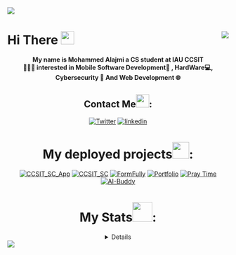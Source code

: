 <img align="center" src="https://capsule-render.vercel.app/api?type=waving&color=gradient!height=400&section=header" align = "center">

# Hi There <img src = "https://media2.giphy.com/media/v1.Y2lkPTc5MGI3NjEx…9naWZfYnlfaWQmY3Q9cw/w1OBpBd7kJqHrJnJ13/giphy.gif" width = "30px"> <img src="https://wakatime.com/badge/user/ac5e1406-0d0c-40ac-9bce-910463ce55f2.svg" align = "right"/>


<div align="center">

<b>My name is Mohammed Alajmi a CS student at IAU CCSIT<br> 👨🏻‍💻
interested in Mobile Software Development📱 , HardWare💻, Cybersecurity 🔐 And Web Development 🌐<br>
</b>


## Contact Me<img src = "https://media4.giphy.com/media/v1.Y2lkPTc5MGI3NjExamJyZ3h0MTY2MDlvZHA1ZTRyeHF3bnJpMjh1OHNtdHZzenh6NmN0NSZlcD12MV9pbnRlcm5hbF9naWZfYnlfaWQmY3Q9cw/WqXjQsd0MAhc2CvtkQ/giphy.gif" width = "30px">:
[![Twitter](https://img.shields.io/badge/Twitter-1DA1F2?style=for-the-badge&logo=twitter&logoColor=white)](https://twitter.com/DevM7mdAli) 
[![linkedin](https://img.shields.io/badge/LinkedIn-0077B5?style=for-the-badge&logo=linkedin&logoColor=white)](https://www.linkedin.com/in/mohammed-alajmi-b5a327206/)



# My deployed projects<img src = "https://media1.giphy.com/media/v1.Y2lkPTc5MGI3NjExYXY5OTVxNmVweXVsczkxMDEybWpna3JxazljcXhxdzhtMjhiM2s2YSZlcD12MV9pbnRlcm5hbF9naWZfYnlfaWQmY3Q9cw/cYU6YcPE5YlJxh6otp/giphy.gif" width = "38">:
[![CCSIT_SC_App](https://img.shields.io/badge/CCSIT-SC-App?style=for-the-badge&label=ccsit%20sc%20app&color=ffffff)](https://play.google.com/store/apps/details?id=com.DevM7mdAli.ccsitsc&pcampaignid=web_share)
[![CCSIT_SC](https://img.shields.io/badge/CCSIT-SC?style=for-the-badge&color=%23334155)](https://devm7mdali.github.io/CCSIT-SC)
[![FormFully](https://img.shields.io/badge/FormFully-8A2BE2?style=for-the-badge)](https://chromewebstore.google.com/detail/formfully/ojlpggfkjhgadcjdmkgdmpilhmnghlmj)
[![Portfolio](https://img.shields.io/badge/My_portfolio-081f3d?style=for-the-badge)](https://DevM7mdAli.github.io)
[![Pray Time](https://img.shields.io/badge/pray%20times-09d8cc?style=for-the-badge)](https://devm7mdali.github.io/Pray-Times/)
[![AI-Buddy](https://img.shields.io/badge/AI_Buddyy-8A2BE2?style=for-the-badge)](https://ai-buddy-gamma.vercel.app/)


# My Stats<img src = "https://media2.giphy.com/media/AynUwd5uKhIevEWx54/giphy.gif?cid=6c09b95221hbz3noua8unadww97wxrgfwesrv5msxql49t3a&ep=v1_stickers_related&rid=giphy.gif&ct=s" width = "45px">:
<details>
    <a href="https://git.io/streak-stats">
        <img src="https://streak-stats.demolab.com?user=DevM7mdALI&theme=holi-theme&hide_border=true" alt="GitHub Streak">
    </a>
    <img src="https://github-readme-stats.vercel.app/api?username=DevM7mdAli&show_icons=true&theme=holi&hide_border=true" alt="Anurag's GitHub stats">
    <a href="https://github.com/anuraghazra/github-readme-stats">
        <img src="https://github-readme-stats.vercel.app/api/top-langs/?username=DevM7mdAli&layout=compact&theme=holi&border=false&hide_border=true" alt="Top Languages">
    </a>
    <a href="https://www.codewars.com/users/DevM7mdAli">
        <img src="https://www.codewars.com/users/DevM7mdAli/badges/large" alt="CodeWars">
    </a>
</details>
</div>


<img src= "https://capsule-render.vercel.app/api?type=waving&color=gradient!height=400&section=footer" align = "center">
